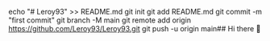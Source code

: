 echo "# Leroy93" >> README.md
git init
git add README.md
git commit -m "first commit"
git branch -M main
git remote add origin https://github.com/Leroy93/Leroy93.git
git push -u origin main## Hi there 👋

<!--
**Leroy93/Leroy93** is a ✨ _special_ ✨ repository because its `README.md` (this file) appears on your GitHub profile.

Here are some ideas to get you started:

- 🔭 I’m currently working on ...
- 🌱 I’m currently learning ...
- 👯 I’m looking to collaborate on ...
- 🤔 I’m looking for help with ...
- 💬 Ask me about ...
- 📫 How to reach me: ...
- 😄 Pronouns: ...
- ⚡ Fun fact: ...
-->
